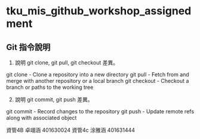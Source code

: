 # tku_mis_github_workshop_assignedment

## Git 指令說明

1. 說明 git clone, git pull, git checkout 差異。

git clone - Clone a repository into a new directory
git pull - Fetch from and merge with another repository or a local branch
git checkout - Checkout a branch or paths to the working tree

2. 說明 git commit, git push 差異。

git commit - Record changes to the repository
git push - Update remote refs along with associated object


資管4B 卓翊涵 401630024
資管4c 涂雅涵 401631444
